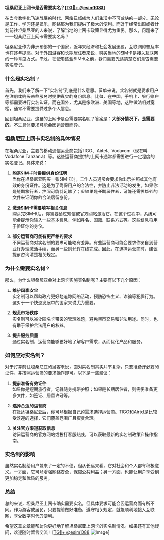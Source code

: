 **坦桑尼亚上网卡是否需要实名？[[TG💪+ @esim1088](https://t.me/s/esim1088)]**

在当今数字化飞速发展的时代，网络已经成为人们生活中不可或缺的一部分。无论是工作、学习还是娱乐，网络都为我们提供了极大的便利。而对于经常出国或者计划前往坦桑尼亚的人来说，了解当地的上网卡政策显得尤为重要。那么，问题来了——坦桑尼亚上网卡需要实名吗？

坦桑尼亚作为非洲东部的一个国家，近年来经济和社会发展迅速，互联网的普及率也在逐年提高。对于外国游客和长期居住者来说，购买当地的SIM卡是接入互联网的一种常见方式。不过，在使用这些SIM卡之前，我们需要先搞清楚它们是否需要实名登记。

### **什么是实名制？**

首先，我们来了解一下“实名制”到底是什么意思。简单来说，实名制就是要求用户在注册或购买某些服务时提供真实的身份信息。比如，在中国，手机卡、银行账户等都需要进行实名认证。而在国外，尤其是像欧洲、美国等地，这种做法相对宽松，通常不需要提供过多个人信息。

回到坦桑尼亚，这里的上网卡是否需要实名呢？答案是：**大部分情况下，是需要的**。不过具体要求可能会因运营商而异。

### **坦桑尼亚上网卡实名制的具体情况**

在坦桑尼亚，主要的移动通信运营商包括TIGO、Airtel、Vodacom（现在叫Vodafone Tanzania）等。这些运营商提供的上网卡通常都需要进行一定程度的实名登记。具体来说：

1. **购买SIM卡时需提供身份证明**  
   当你在坦桑尼亚购买一张SIM卡时，工作人员通常会要求你出示护照或其他有效的身份证件。这是为了确保用户的合法性，并防止非法活动的发生。如果你是短期旅行者，护照可能就足够了；但如果是长期居住者，可能还需要额外的文件来证明你的合法居留身份。

2. **激活SIM卡需要填写相关信息**  
   购买完SIM卡后，你需要通过短信或官方网站激活它。在这个过程中，系统可能会提示你输入一些基本信息，例如姓名、国籍、联系方式等。这些信息将用于验证你的身份。

3. **部分运营商可能有更严格的要求**  
   不同运营商对实名制的要求可能略有差异。有些运营商可能会要求你亲自到营业厅办理激活手续，而另一些则允许在线完成。因此，在选择运营商时，建议提前咨询清楚相关规定。

### **为什么需要实名制？**

那么，为什么坦桑尼亚会对上网卡实施实名制呢？主要有以下几个原因：

1. **维护国家安全**  
   实名制可以帮助政府更好地追踪网络活动，预防恐怖主义、诈骗等犯罪行为。这对于一个快速发展中的国家来说尤为重要。

2. **规范市场秩序**  
   实名制可以减少匿名卡带来的管理难题，避免黑市交易和非法用途。同时，也有助于保护合法用户的权益。

3. **提升服务质量**  
   通过实名制，运营商能够更好地了解客户需求，从而优化产品和服务。

### **如何应对实名制？**

对于打算前往坦桑尼亚的游客来说，面对实名制其实并不复杂。只要准备好必要的证件，并按照运营商的要求操作即可。以下是一些建议：

1. **提前准备有效证件**  
   如果你是短期旅行者，记得随身携带护照；如果是长期居住者，则需要准备更多文件，如签证、居留许可等。

2. **选择合适的运营商**  
   在抵达坦桑尼亚后，你可以根据自己的需求选择运营商。TIGO和Airtel是比较受欢迎的选择，它们覆盖范围广且资费合理。

3. **关注官方渠道获取信息**  
   访问运营商的官方网站或拨打客服热线，可以获取最新的实名制政策和操作指南。

### **实名制的影响**

虽然实名制给用户带来了一定的不便，但从长远来看，它对社会和个人都有积极意义。一方面，它可以增强网络安全，保障公共利益；另一方面，也能让用户享受到更加稳定和优质的服务。

### **总结**

总的来说，坦桑尼亚上网卡确实需要实名，但具体要求可能会因运营商而有所不同。作为游客或居民，只要提前做好准备，遵守相关规定，就能顺利地接入互联网，享受数字时代的便利。

希望这篇文章能帮助你更好地了解坦桑尼亚上网卡的实名制情况。如果还有其他疑问，欢迎随时留言交流！[[TG💪+ @esim1088](https://t.me/s/esim1088) ![Image](https://i.postimg.cc/4NQfJmqS/Snipaste-2025-05-13-00-14-12.png)]